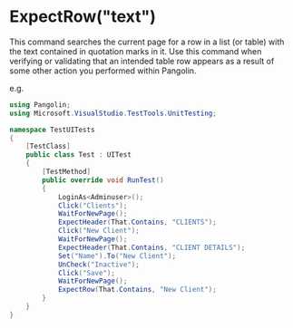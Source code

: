 # ExpectRow("text")



This command searches the current page for a row in a list (or table) with the text contained in quotation marks in it. Use this command when verifying or validating that an intended table row appears as a result of some other action you performed within Pangolin.

e.g.

```C#
using Pangolin;
using Microsoft.VisualStudio.TestTools.UnitTesting;

namespace TestUITests
{
    [TestClass]
    public class Test : UITest
    {
        [TestMethod]
        public override void RunTest()
        {
            LoginAs<Adminuser>();
            Click("Clients");
            WaitForNewPage();
            ExpectHeader(That.Contains, "CLIENTS");
            Click("New Client");
            WaitForNewPage();
            ExpectHeader(That.Contains, "CLIENT DETAILS");
            Set("Name").To("New Client");
            UnCheck("Inactive");
            Click("Save");
            WaitForNewPage();
            ExpectRow(That.Contains, "New Client");
        }
    }
}
```

